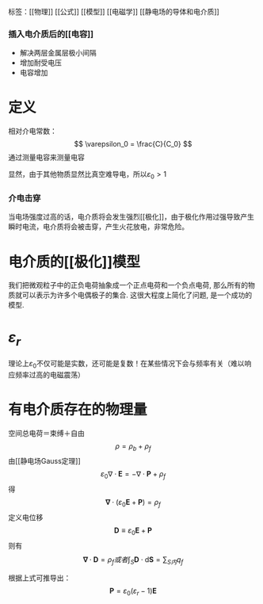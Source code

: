 标签：[[物理]] [[公式]] [[模型]] [[电磁学]] [[静电场的导体和电介质]]

### 插入电介质后的[[电容]]
+ 解决两层金属层极小间隔
+ 增加耐受电压
+ 电容增加

# 定义

相对介电常数：
$$
\varepsilon_0 = \frac{C}{C_0}
$$
通过测量电容来测量电容

显然，由于其他物质显然比真空难导电，所以$\varepsilon_0>1$ 

### 介电击穿

当电场强度过高的话，电介质将会发生强烈[[极化]]，由于极化作用过强导致产生瞬时电流，电介质将会被击穿，产生火花放电，非常危险。

# 电介质的[[极化]]模型

我们把微观粒子中的正负电荷抽象成一个正点电荷和一个负点电荷, 那么所有的物质就可以表示为许多个电偶极子的集合. 这很大程度上简化了问题, 是一个成功的模型.

# $\varepsilon_r$

理论上$\varepsilon_0$不仅可能是实数，还可能是复数！在某些情况下会与频率有关（难以响应频率过高的电磁震荡）

# 有电介质存在的物理量

空间总电荷＝束缚＋自由
$$
\rho = \rho_b + \rho_f
$$
由[[静电场Gauss定理]]
$$
\varepsilon_0 \nabla \cdot \mathbf{E} = -\nabla \cdot \mathbf{P} + \rho_f
$$
得
$$
\mathbf{\nabla} \cdot (\varepsilon_0 \mathbf{E} + \mathbf{P}) = \rho_{f}
$$
定义电位移
$$
\mathbf{D} \equiv \varepsilon_0 \mathbf{E} + \mathbf{P} 
$$
则有
$$
\mathbf{\nabla} \cdot \mathbf{D} = \rho_f 或者 \int_S \mathbf{D} \cdot \mathrm{d} \mathbf{S} = \sum_{S内} q_f
$$

根据上式可推导出：
$$
\mathbf{P} = \varepsilon_0 (\varepsilon_r - 1) \mathbf{E}
$$
